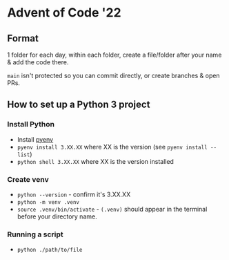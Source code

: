 # Advent of Code '22

## Format
1 folder for each day, within each folder, create a file/folder after your name & add the code there.

`main` isn't protected so you can commit directly, or create branches & open PRs.

## How to set up a Python 3 project
### Install Python
 - Install [pyenv](https://github.com/pyenv/pyenv)
 - `pyenv install 3.XX.XX` where XX is the version (see `pyenv install --list`)
 - `python shell 3.XX.XX` where XX is the version installed

### Create venv
 - `python --version` - confirm it's 3.XX.XX
 - `python -m venv .venv`
 - `source .venv/bin/activate` - `(.venv)` should appear in the terminal before your directory name.

###  Running a script
 - `python ./path/to/file`
